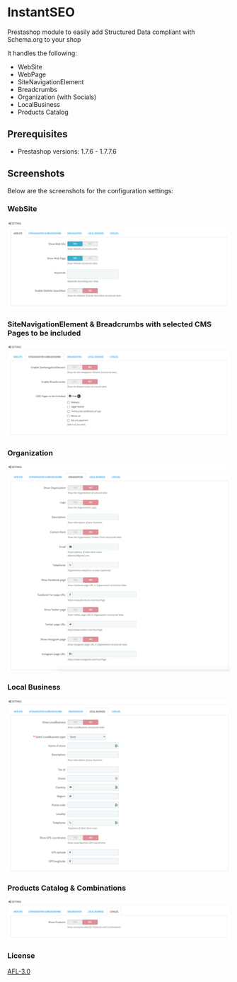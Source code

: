 # InstantSEO

Prestashop module to easily add Structured Data compliant with Schema.org to your shop

It handles the following:

- WebSite
- WebPage
- SiteNavigationElement
- Breadcrumbs
- Organization (with Socials)
- LocalBusiness
- Products Catalog

## Prerequisites

- Prestashop versions: 1.7.6 - 1.7.7.6

## Screenshots

Below are the screenshots for the configuration settings:

### WebSite

![WebSite](screenshots/1_WebSite.png)

### SiteNavigationElement & Breadcrumbs with selected CMS Pages to be included

![SiteNavigationElement](screenshots/2_SNEBC.png)

### Organization

![Organization](screenshots/3_Organization.png)

### Local Business

![LocalBusiness](screenshots/4_Local_Business.png)

### Products Catalog & Combinations

![Catalog](screenshots/5_Products_Catalog.png)

### License

[AFL-3.0](https://opensource.org/licenses/AFL-3.0)
